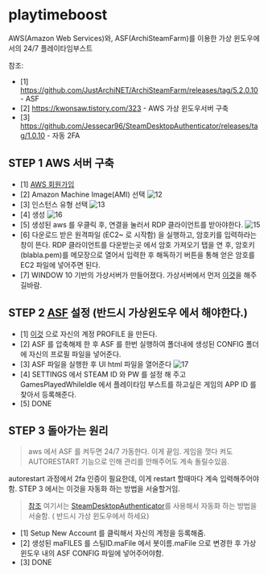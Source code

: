 # playtimeboost
AWS(Amazon Web Services)와, ASF(ArchiSteamFarm)를 이용한 가상 윈도우에서의 24/7 플레이타임부스트



참조:
- [1] https://github.com/JustArchiNET/ArchiSteamFarm/releases/tag/5.2.0.10 - ASF
- [2] https://kwonsaw.tistory.com/323 - AWS 가상 윈도우서버 구축
- [3] https://github.com/Jessecar96/SteamDesktopAuthenticator/releases/tag/1.0.10 - 자동 2FA


## STEP 1 AWS 서버 구축

- [1] [AWS 회원가입](https://aws.amazon.com/ko/free/?trk=fa2d6ba3-df80-4d24-a453-bf30ad163af9&sc_channel=ps&sc_campaign=acquisition&sc_medium=ACQ-P|PS-GO|Brand|Desktop|SU|Core-Main|Core|KR|KR|Text&ef_id=Cj0KCQiA2NaNBhDvARIsAEw55hg6XgL93SNEdE7REvQvuF-HlfhInFwqRsxZGSU9E5pis5cOWERkL-gaAo1TEALw_wcB:G:s&s_kwcid=AL!4422!3!563761819834!e!!g!!aws&ef_id=Cj0KCQiA2NaNBhDvARIsAEw55hg6XgL93SNEdE7REvQvuF-HlfhInFwqRsxZGSU9E5pis5cOWERkL-gaAo1TEALw_wcB:G:s&s_kwcid=AL!4422!3!563761819834!e!!g!!aws&all-free-tier.sort-by=item.additionalFields.SortRank&all-free-tier.sort-order=asc&awsf.Free%20Tier%20Types=*all&awsf.Free%20Tier%20Categories=*all)
- [2] Amazon Machine Image(AMI) 선택 ![12](https://user-images.githubusercontent.com/46117865/145716377-03d439e6-6099-4257-8134-314e96122b15.png)
- [3] 인스턴스 유형 선택 ![13](https://user-images.githubusercontent.com/46117865/145716379-b4de601e-0ba9-43a7-9520-3a7eb6294c52.png)
- [4] 생성 ![16](https://user-images.githubusercontent.com/46117865/145716555-014faf82-bcaf-4ea5-99f5-32fdfaec7cbc.png)
- [5] 생성된 aws 를 우클릭 후, 연결을 눌러서 RDP 클라이언트를 받아야한다. ![15](https://user-images.githubusercontent.com/46117865/145716445-59b5f566-9551-400f-ae6d-5156de766e70.png)
- [6] 다운로드 받은 원격파일 (EC2~ 로 시작함) 을 실행하고, 암호키를 입력하라는 창이 뜬다. RDP 클라이언트를 다운받는곳 에서 암호 가져오기 탭을 연 후, 암호키(blabla.pem)를 메모장으로 열어서 입력한 후 해독하기 버튼을 통해 얻은 암호를 EC2 파일에 넣어주면 된다. 
- [7] WINDOW 10 기반의 가상서버가 만들어졌다. 가상서버에서 먼저 [이것](https://kwonsaw.tistory.com/322)을 해주길바람.


## STEP 2 [ASF](https://github.com/JustArchiNET/ArchiSteamFarm/releases/tag/5.2.0.10) 설정 (반드시 가상윈도우 에서 해야한다.)
- [1] [이것](https://justarchinet.github.io/ASF-WebConfigGenerator/#/) 으로 자신의 계정 PROFILE 을 만든다.
- [2] ASF 를 압축해제 한 후 ASF 를 한번 실행하여 폴더내에 생성된 CONFIG 폴더에 자신의 프로필 파일을 넣어준다.
- [3] ASF 파일을 실행한 후 UI html 파일을 열어준다 ![17](https://user-images.githubusercontent.com/46117865/145717185-76f4e4ac-9808-43c3-be47-418e83f6d680.png)
- [4] SETTINGS 에서 STEAM ID 와 PW 를 설정 해 주고 GamesPlayedWhileIdle 에서 플레이타임 부스트를 하고싶은 게임의 APP ID 를 찾아서 등록해준다.
- [5] DONE

## STEP 3 돌아가는 원리
> aws 에서 ASF 를 켜두면 24/7 가동한다. 이게 끝임. 게임을 껏다 켜도 AUTORESTART 기능으로 인해 관리를 안해주어도 계속 돌릴수있음.


autorestart 과정에서 2fa 인증이 필요한데, 이게 restart 할때마다 계속 입력해주어야함. STEP 3 에서는 이것을 자동화 하는 방법을 서술할거임.
>[참조](https://github.com/JustArchiNET/ArchiSteamFarm/wiki/Two-factor-authentication)
여기서는 [SteamDesktopAuthenticator](https://github.com/Jessecar96/SteamDesktopAuthenticator)를 사용해서 자동화 하는 방법을 서술함. ( 반드시 가상 윈도우에서 하세요)
- [1] Setup New Account 를 클릭해서 자신의 계정을 등록해줌.
- [2] 생성된 maFILES 를 스팀ID.maFile 에서 봇이름.maFile 으로 변경한 후 가상 윈도우 내의 ASF CONFIG 파일에 넣어주어야함.
- [3] DONE
